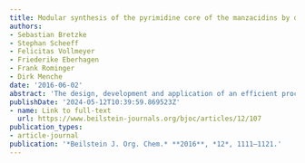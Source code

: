 ```yaml
---
title: Modular synthesis of the pyrimidine core of the manzacidins by divergent Tsuji-Trost coupling
authors:
- Sebastian Bretzke
- Stephan Scheeff
- Felicitas Vollmeyer
- Friederike Eberhagen
- Frank Rominger
- Dirk Menche
date: '2016-06-02'
abstract: 'The design, development and application of an efficient procedure for the concise synthesis of the 1,3-syn- and anti-tetrahydropyrimidine cores of manzacidins are reported. The intramolecular allylic substitution reaction of a readily available joint urea-type substrate enables the facile preparation of both diastereomers in high yields. The practical application of this approach is demonstrated in the efficient and modular preparation of the authentic heterocyclic cores of manzacidins, structurally unique bromopyrrole alkaloids of marine origin. Additional features of this route include the stereoselective generation of the central amine core with an appending quaternary center by an asymmetric addition of a Grignard reagent to a chiral tert-butanesulfinyl ketimine following an optimized Ellman protocol and a cross-metathesis of a challenging homoallylic urea substrate, which proceeds in good yields in the presence of an organic phosphoric acid.'
publishDate: '2024-05-12T10:39:59.869523Z'
- name: Link to full-text
  url: https://www.beilstein-journals.org/bjoc/articles/12/107
publication_types:
- article-journal
publication: '*Beilstein J. Org. Chem.* **2016**, *12*, 1111–1121.'
---
```

